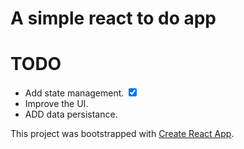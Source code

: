 # A simple react to do app

# TODO

<ul>
<li>Add state management. <input type="checkbox" id="scales" name="scales"checked></li>
<li>Improve the UI.</li>
<li>ADD  data persistance.</li>
</ul>


This project was bootstrapped with [Create React App](https://github.com/facebook/create-react-app).
